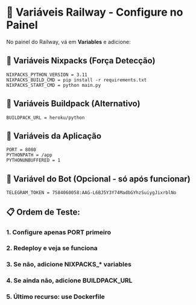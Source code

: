 # 🚂 Variáveis Railway - Configure no Painel

No painel do Railway, vá em **Variables** e adicione:

## 🔧 **Variáveis Nixpacks (Força Detecção)**
```
NIXPACKS_PYTHON_VERSION = 3.11
NIXPACKS_BUILD_CMD = pip install -r requirements.txt
NIXPACKS_START_CMD = python main.py
```

## 🔧 **Variáveis Buildpack (Alternativo)**
```
BUILDPACK_URL = heroku/python
```

## 🔧 **Variáveis da Aplicação**
```
PORT = 8080
PYTHONPATH = /app
PYTHONUNBUFFERED = 1
```

## 🔧 **Variável do Bot (Opcional - só após funcionar)**
```
TELEGRAM_TOKEN = 7584060058:AAG-L6BJ5Y3Y74MadbGYhzSuiygJixrblNo
```

## 📋 **Ordem de Teste:**

### 1. Configure apenas PORT primeiro
### 2. Redeploy e veja se funciona
### 3. Se não, adicione NIXPACKS_* variables
### 4. Se ainda não, adicione BUILDPACK_URL
### 5. Último recurso: use Dockerfile 